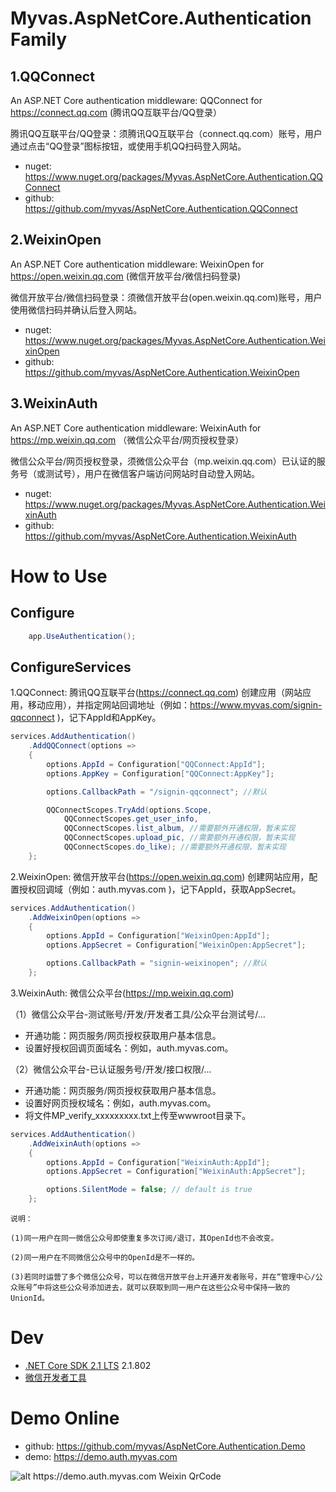 # Myvas.AspNetCore.Authentication Family
## 1.QQConnect
An ASP.NET Core authentication middleware: QQConnect for https://connect.qq.com (腾讯QQ互联平台/QQ登录）

腾讯QQ互联平台/QQ登录：须腾讯QQ互联平台（connect.qq.com）账号，用户通过点击“QQ登录”图标按钮，或使用手机QQ扫码登入网站。

* nuget: https://www.nuget.org/packages/Myvas.AspNetCore.Authentication.QQConnect
* github: https://github.com/myvas/AspNetCore.Authentication.QQConnect


## 2.WeixinOpen
An ASP.NET Core authentication middleware: WeixinOpen for https://open.weixin.qq.com (微信开放平台/微信扫码登录)


微信开放平台/微信扫码登录：须微信开放平台(open.weixin.qq.com)账号，用户使用微信扫码并确认后登入网站。

* nuget: https://www.nuget.org/packages/Myvas.AspNetCore.Authentication.WeixinOpen
* github: https://github.com/myvas/AspNetCore.Authentication.WeixinOpen

## 3.WeixinAuth
An ASP.NET Core authentication middleware: WeixinAuth for https://mp.weixin.qq.com （微信公众平台/网页授权登录）

微信公众平台/网页授权登录，须微信公众平台（mp.weixin.qq.com）已认证的服务号（或测试号），用户在微信客户端访问网站时自动登入网站。

* nuget: https://www.nuget.org/packages/Myvas.AspNetCore.Authentication.WeixinAuth
* github: https://github.com/myvas/AspNetCore.Authentication.WeixinAuth

# How to Use
## Configure
```csharp
    app.UseAuthentication();
```

## ConfigureServices
1.QQConnect: 腾讯QQ互联平台(https://connect.qq.com)
创建应用（网站应用，移动应用），并指定网站回调地址（例如：https://www.myvas.com/signin-qqconnect )，记下AppId和AppKey。


```csharp
services.AddAuthentication()
    .AddQQConnect(options => 
    {
        options.AppId = Configuration["QQConnect:AppId"];
        options.AppKey = Configuration["QQConnect:AppKey"];

        options.CallbackPath = "/signin-qqconnect"; //默认

        QQConnectScopes.TryAdd(options.Scope,
            QQConnectScopes.get_user_info,
            QQConnectScopes.list_album, //需要额外开通权限，暂未实现
            QQConnectScopes.upload_pic, //需要额外开通权限，暂未实现
            QQConnectScopes.do_like); //需要额外开通权限，暂未实现
    };
```

2.WeixinOpen: 微信开放平台(https://open.weixin.qq.com)
创建网站应用，配置授权回调域（例如：auth.myvas.com )，记下AppId，获取AppSecret。


```csharp
services.AddAuthentication()
    .AddWeixinOpen(options => 
    {
        options.AppId = Configuration["WeixinOpen:AppId"];
        options.AppSecret = Configuration["WeixinOpen:AppSecret"];

        options.CallbackPath = "signin-weixinopen"; //默认
    };
```

3.WeixinAuth: 微信公众平台(https://mp.weixin.qq.com)

（1）微信公众平台-测试账号/开发/开发者工具/公众平台测试号/...

- 开通功能：网页服务/网页授权获取用户基本信息。
- 设置好授权回调页面域名：例如，auth.myvas.com。

（2）微信公众平台-已认证服务号/开发/接口权限/...

- 开通功能：网页服务/网页授权获取用户基本信息。
- 设置好网页授权域名：例如，auth.myvas.com。
- 将文件MP_verify_xxxxxxxxx.txt上传至wwwroot目录下。


```csharp
services.AddAuthentication()
    .AddWeixinAuth(options => 
    {
        options.AppId = Configuration["WeixinAuth:AppId"];
        options.AppSecret = Configuration["WeixinAuth:AppSecret"];

        options.SilentMode = false; // default is true
    };
```


```
说明：

(1)同一用户在同一微信公众号即使重复多次订阅/退订，其OpenId也不会改变。

(2)同一用户在不同微信公众号中的OpenId是不一样的。

(3)若同时运营了多个微信公众号，可以在微信开放平台上开通开发者账号，并在“管理中心/公众账号”中将这些公众号添加进去，就可以获取到同一用户在这些公众号中保持一致的UnionId。
```

# Dev
* [.NET Core SDK 2.1 LTS](https://dotnet.microsoft.com/download/dotnet-core/2.1) 2.1.802
* [微信开发者工具](https://mp.weixin.qq.com/debug/wxadoc/dev/devtools/download.html)


# Demo Online
* github: https://github.com/myvas/AspNetCore.Authentication.Demo
* demo: https://demo.auth.myvas.com

![alt https://demo.auth.myvas.com Weixin QrCode](http://mmbiz.qpic.cn/mmbiz_jpg/lPe5drS9euRQR1eCK5cGXaibHYL6vBR4pGLB34ju2hXCiaMQiayOU8w5GMfEH7WZsVNTnhLTpnzAC9xfdWuTT89OA/0)
